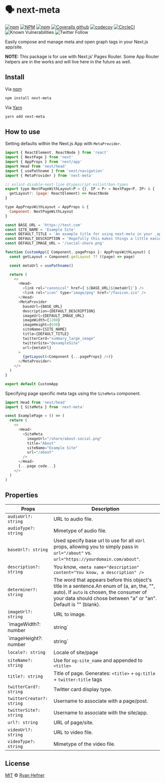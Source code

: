 # 🗣️ next-meta

[![npm](https://img.shields.io/npm/v/next-meta?style=flat-square)](https://www.pkgstats.com/pkg:next-meta)
[![NPM](https://img.shields.io/npm/l/next-meta?style=flat-square)](LICENSE)
[![npm](https://img.shields.io/npm/dt/next-meta?style=flat-square)](https://www.pkgstats.com/pkg:next-meta)
[![Coveralls github](https://img.shields.io/coveralls/github/ryanhefner/next-meta?style=flat-square)](https://coveralls.io/github/ryanhefner/next-meta)
[![codecov](https://codecov.io/gh/ryanhefner/next-meta/branch/main/graph/badge.svg)](https://codecov.io/gh/ryanhefner/next-meta)
[![CircleCI](https://img.shields.io/circleci/build/github/ryanhefner/next-meta?style=flat-square)](https://circleci.com/gh/ryanhefner/next-meta)
![Known Vulnerabilities](https://snyk.io/test/github/ryanhefner/next-meta/badge.svg)
![Twitter Follow](https://img.shields.io/twitter/follow/ryanhefner)

Easily compose and manage meta and open graph tags in your Next.js app/site.

**NOTE:** This package is for use with Next.js’ Pages Router. Some App Router
helpers are in the works and will live here in the future as well.

## Install

Via [npm](https://npmjs.com/package/next-meta)

```sh
npm install next-meta
```

Via [Yarn](https://yarn.pm/next-meta)

```sh
yarn add next-meta
```

## How to use

Setting defaults within the Next.js App with `MetaProvider`.

```js
import { ReactElement, ReactNode } from 'react'
import { NextPage } from 'next'
import { AppProps } from 'next/app'
import Head from 'next/head'
import { usePathname } from 'next/navigation'
import { MetaProvider } from 'next-meta'

// eslint-disable-next-line @typescript-eslint/ban-types
export type NextPageWithLayout<P = {}, IP = P> = NextPage<P, IP> & {
  getLayout?: (page: ReactElement) => ReactNode
}

type AppPropsWithLayout = AppProps & {
  Component: NextPageWithLayout
}

const BASE_URL = 'https://test.com'
const SITE_NAME = 'Example Site'
const DEFAULT_TITLE = 'An example title for using next-meta in your _app file.'
const DEFAULT_DESCRIPTION = 'Hopefully this makes things a little easier with adding good meta/og tags to your site.'
const DEFAULT_IMAGE_URL = '/social-share.png'

function CustomApp({ Component, pageProps }: AppPropsWithLayout) {
  const getLayout = Component.getLayout ?? ((page) => page)

  const metaUrl = usePathname()

  return (
    <>
      <Head>
        <link rel="canonical" href={`${BASE_URL}${metaUrl}`} />
        <link rel="icon" type="image/png" href="/favicon.ico" />
      </Head>
      <MetaProvider
        baseUrl={BASE_URL}
        description={DEFAULT_DESCRIPTION}
        imageUrl={DEFAULT_IMAGE_URL}
        imageWidth={1200}
        imageHeight={630}
        siteName={SITE_NAME}
        title={DEFAULT_TITLE}
        twitterCard="summary_large_image"
        twitterSite="@exampleSite"
        url={metaUrl}
      >
        {getLayout(<Component {...pageProps} />)}
      </MetaProvider>
    </>
  )
}

export default CustomApp

```

Specifying page specific meta tags using the `SiteMeta` component.

```js
import Head from 'next/head'
import { SiteMeta } from 'next-meta'

const ExamplePage = () => (
  return (
    <>
      <Head>
        <SiteMeta
          imageUrl="/share/about-social.png"
          title="About"
          siteName="Example Site"
          url="/about"
        />
      </Head>
      {...page code...}
    </>
  )
)
```

## Properties

| Props                           | Description                                   |
|---------------------------------|-----------------------------------------------|
| `audioUrl?: string`             | URL to audio file.                            |
| `audioType?: string`            | Mimetype of audio file.                       |
| `baseUrl?: string`              | Used specify base url to use for all `xUrl` props, allowing you to simply pass in `url="/about"` vs. `url="https://yourdomain.com/about"`.                                                                          | `debug?: boolean`               | Currently not used, but things are in the works.|
| `description?: string`          | You know, `<meta name="description" content="You know, a description" />`                                             |
| `determiner?: string`           | The word that appears before this object's title in a sentence.An enum of (a, an, the, "", auto). If `auto` is chosen, the consumer of your data should chose between "a" or "an". Default is "" (blank).    |
| `imageUrl?: string`             | URL to image.                                 |
| `imageWidth?: number | string`  | Width of the image. (Typically: `1200px`)     |
| `imageHeight?: number | string` | Height of the image. (Typically: `630px`)     |
| `locale?: string`               | Locale of site/page                           |
| `siteName?: string`             | Use for `og:site_name` and appended to `<title>` |
| `title?: string`                | Title of page. Generates: `<title>` + `og:title` + `twitter:title` tags |
| `twitterCard?: string`          | Twitter card display type.                    |
| `twitterCreator?: string`       | Username to associate with a page/post.       |
| `twitterSite?: string`          | Username to associate with the site/app.      |
| `url?: string`                  | URL of page/site.                             |
| `videoUrl?: string`             | URL to video file.                            |
| `videoType?: string`            | Mimetype of the video file.                   |

## License

[MIT](LICENSE) © [Ryan Hefner](https://www.ryanhefner.com)
